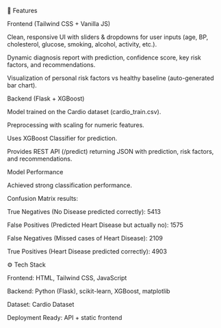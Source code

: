🚀 Features

Frontend (Tailwind CSS + Vanilla JS)

Clean, responsive UI with sliders & dropdowns for user inputs (age, BP, cholesterol, glucose, smoking, alcohol, activity, etc.).

Dynamic diagnosis report with prediction, confidence score, key risk factors, and recommendations.

Visualization of personal risk factors vs healthy baseline (auto-generated bar chart).

Backend (Flask + XGBoost)

Model trained on the Cardio dataset (cardio_train.csv).

Preprocessing with scaling for numeric features.

Uses XGBoost Classifier for prediction.

Provides REST API (/predict) returning JSON with prediction, risk factors, and recommendations.

Model Performance

Achieved strong classification performance.

Confusion Matrix results:

True Negatives (No Disease predicted correctly): 5413

False Positives (Predicted Heart Disease but actually no): 1575

False Negatives (Missed cases of Heart Disease): 2109

True Positives (Heart Disease predicted correctly): 4903

⚙️ Tech Stack

Frontend: HTML, Tailwind CSS, JavaScript

Backend: Python (Flask), scikit-learn, XGBoost, matplotlib

Dataset: Cardio Dataset

Deployment Ready: API + static frontend
